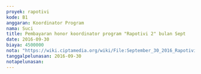 ```yaml
---
proyek: rapotivi
kode: B1
anggaran: Koordinator Program
nama: Suci
title: Pembayaran honor koordinator program "Rapotivi 2" bulan Sept
date: 2016-09-30
biaya: 4500000
nota: "https://wiki.ciptamedia.org/wiki/File:September_30_2016_Rapotivi_B1_Pembayaran_honor_koordinator_program_Rapotivi2_a.n_M._Heychael.jpg"
tanggalpelunasan: 2016-09-30
notapelunasan:
---
```

